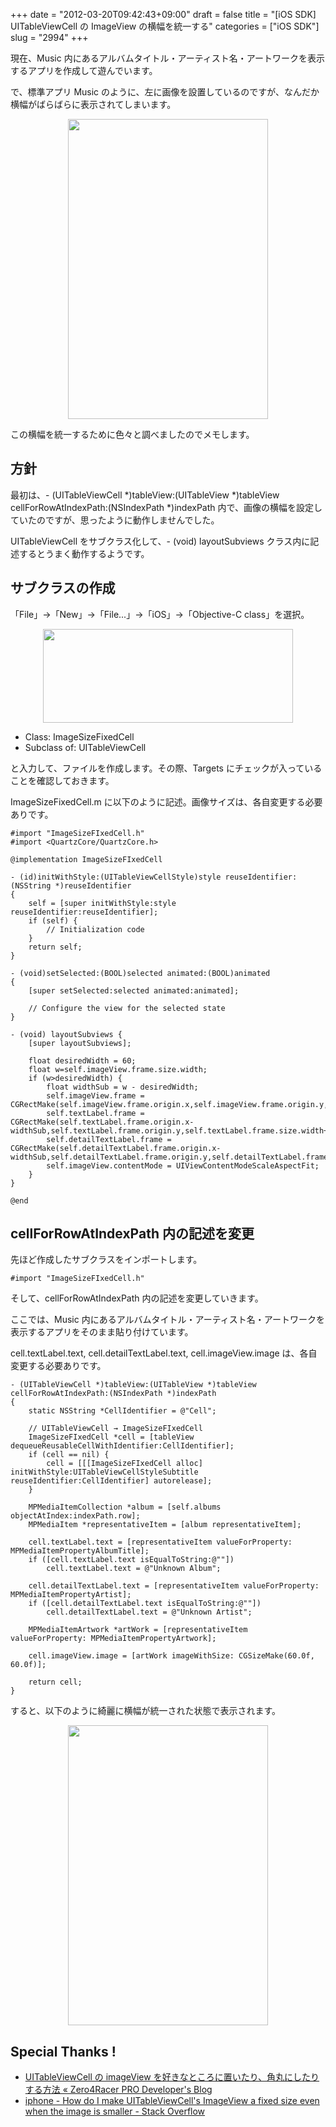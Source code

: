 +++
date = "2012-03-20T09:42:43+09:00"
draft = false
title = "[iOS SDK] UITableViewCell の ImageView の横幅を統一する"
categories = ["iOS SDK"]
slug = "2994"
+++

現在、Music 内にあるアルバムタイトル・アーティスト名・アートワークを表示するアプリを作成して遊んでいます。

で、標準アプリ Music のように、左に画像を設置しているのですが、なんだか横幅がばらばらに表示されてしまいます。

<img style="display:block; margin-left:auto; margin-right:auto;" src="/images/2012/03/2994_1.png" border="0" width="320" height="480" />

この横幅を統一するために色々と調べましたのでメモします。

<h2>方針</h2>

最初は、- (UITableViewCell *)tableView:(UITableView *)tableView cellForRowAtIndexPath:(NSIndexPath *)indexPath 内で、画像の横幅を設定していたのですが、思ったように動作しませんでした。

UITableViewCell をサブクラス化して、- (void) layoutSubviews クラス内に記述するとうまく動作するようです。

<h2>サブクラスの作成</h2>

「File」→「New」→「File...」→「iOS」→「Objective-C class」を選択。

<img style="display:block; margin-left:auto; margin-right:auto;" src="/images/2012/03/2994_2.png" border="0" width="400" height="150" />

<ul><li>Class: ImageSizeFixedCell</li>
<li>Subclass of: UITableViewCell</li></ul>

と入力して、ファイルを作成します。その際、Targets にチェックが入っていることを確認しておきます。

ImageSizeFixedCell.m に以下のように記述。画像サイズは、各自変更する必要ありです。

<pre><code>#import &quot;ImageSizeFIxedCell.h&quot;
#import &lt;QuartzCore/QuartzCore.h&gt;

@implementation ImageSizeFIxedCell

- (id)initWithStyle:(UITableViewCellStyle)style reuseIdentifier:(NSString *)reuseIdentifier
{
    self = [super initWithStyle:style reuseIdentifier:reuseIdentifier];
    if (self) {
        // Initialization code
    }
    return self;
}

- (void)setSelected:(BOOL)selected animated:(BOOL)animated
{
    [super setSelected:selected animated:animated];

    // Configure the view for the selected state
}

- (void) layoutSubviews {
    [super layoutSubviews];

    float desiredWidth = 60;
    float w=self.imageView.frame.size.width;
    if (w&gt;desiredWidth) {
        float widthSub = w - desiredWidth;
        self.imageView.frame = CGRectMake(self.imageView.frame.origin.x,self.imageView.frame.origin.y,desiredWidth,self.imageView.frame.size.height);
        self.textLabel.frame = CGRectMake(self.textLabel.frame.origin.x-widthSub,self.textLabel.frame.origin.y,self.textLabel.frame.size.width+widthSub,self.textLabel.frame.size.height);
        self.detailTextLabel.frame = CGRectMake(self.detailTextLabel.frame.origin.x-widthSub,self.detailTextLabel.frame.origin.y,self.detailTextLabel.frame.size.width+widthSub,self.detailTextLabel.frame.size.height);
        self.imageView.contentMode = UIViewContentModeScaleAspectFit;
    }
}

@end
</code></pre>

<h2>cellForRowAtIndexPath 内の記述を変更</h2>

先ほど作成したサブクラスをインポートします。

<pre><code>#import &quot;ImageSizeFIxedCell.h&quot;
</code></pre>

そして、cellForRowAtIndexPath 内の記述を変更していきます。

ここでは、Music 内にあるアルバムタイトル・アーティスト名・アートワークを表示するアプリをそのまま貼り付けています。

cell.textLabel.text, cell.detailTextLabel.text, cell.imageView.image は、各自変更する必要ありです。

<pre><code>- (UITableViewCell *)tableView:(UITableView *)tableView cellForRowAtIndexPath:(NSIndexPath *)indexPath
{    
    static NSString *CellIdentifier = @&quot;Cell&quot;;
    
    // UITableViewCell → ImageSizeFIxedCell
    ImageSizeFIxedCell *cell = [tableView dequeueReusableCellWithIdentifier:CellIdentifier];
    if (cell == nil) {
        cell = [[[ImageSizeFIxedCell alloc] initWithStyle:UITableViewCellStyleSubtitle reuseIdentifier:CellIdentifier] autorelease];
    }
    
    MPMediaItemCollection *album = [self.albums objectAtIndex:indexPath.row];
    MPMediaItem *representativeItem = [album representativeItem];
    
    cell.textLabel.text = [representativeItem valueForProperty: MPMediaItemPropertyAlbumTitle];
    if ([cell.textLabel.text isEqualToString:@&quot;&quot;])
        cell.textLabel.text = @&quot;Unknown Album&quot;;
    
    cell.detailTextLabel.text = [representativeItem valueForProperty: MPMediaItemPropertyArtist];
    if ([cell.detailTextLabel.text isEqualToString:@&quot;&quot;])
        cell.detailTextLabel.text = @&quot;Unknown Artist&quot;;
    
    MPMediaItemArtwork *artWork = [representativeItem valueForProperty: MPMediaItemPropertyArtwork];
        
    cell.imageView.image = [artWork imageWithSize: CGSizeMake(60.0f, 60.0f)];
    
    return cell;
}
</code></pre>

すると、以下のように綺麗に横幅が統一された状態で表示されます。

<img style="display:block; margin-left:auto; margin-right:auto;" src="/images/2012/03/2994_3.png" border="0" width="320" height="480" />

<h2>Special Thanks !</h2>
<ul><li><a href="http://www.zero4racer.com/blog/359" target="_blank">UITableViewCell の imageView を好きなところに置いたり、角丸にしたりする方法 « Zero4Racer PRO Developer's Blog</a></li>
<li><a href="http://stackoverflow.com/questions/2788028/how-do-i-make-uitableviewcells-imageview-a-fixed-size-even-when-the-image-is-sm" target="_blank">iphone - How do I make UITableViewCell's ImageView a fixed size even when the image is smaller - Stack Overflow</a></li></ul>
